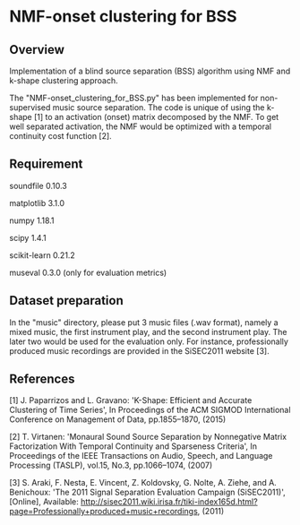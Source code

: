 NMF-onset clustering for BSS
====

## Overview
Implementation of a blind source separation (BSS) algorithm using NMF and k-shape clustering approach.

The "NMF-onset_clustering_for_BSS.py" has been implemented for non-supervised music source separation. The code is unique of using the k-shape [1] to an activation (onset) matrix decomposed by the NMF. To get well separated activation, the NMF would be optimized with a temporal continuity cost function [2].

## Requirement
soundfile 0.10.3

matplotlib 3.1.0

numpy 1.18.1

scipy 1.4.1

scikit-learn 0.21.2

museval 0.3.0 (only for evaluation metrics)


## Dataset preparation
In the "music" directory, please put 3 music files (.wav format), namely a mixed music, the first instrument play, and the second instrument play. The later two would be used for the evaluation only. For instance, professionally produced music recordings are provided in the SiSEC2011 website [3].


## References
[1] J. Paparrizos and L. Gravano: 'K-Shape: Efficient and Accurate Clustering of Time Series', In Proceedings of the ACM SIGMOD International Conference on Management of Data, pp.1855–1870, (2015)

[2] T. Virtanen: 'Monaural Sound Source Separation by Nonnegative Matrix Factorization With Temporal Continuity and Sparseness Criteria', In Proceedings of the IEEE Transactions on Audio, Speech, and Language Processing (TASLP), vol.15, No.3, pp.1066–1074, (2007)

[3] S. Araki, F. Nesta, E. Vincent, Z. Koldovsky, G. Nolte, A. Ziehe, and A. Benichoux: 'The 2011 Signal Separation Evaluation Campaign (SiSEC2011)', [Online], Available: http://sisec2011.wiki.irisa.fr/tiki-index165d.html?page=Professionally+produced+music+recordings, (2011)